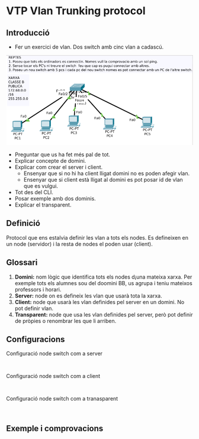# VTP Vlan Trunking protocol

## Introducció
- Fer un exercici de vlan. Dos switch amb cinc vlan a cadascú.

![Introducció a VTP](https://github.com/sergiperez/smxm5/blob/master/Captura%20de%20pantalla%20de%202019-03-28%2009-28-29.png)

- Preguntar que us ha fet més pal de tot.
- Explicar concepte de domini.
- Explicar com crear el server i client.
  - Ensenyar que si no hi ha client lligat domini no es poden afegir vlan.
  - Ensenyar que si client està lligat al domini es pot posar id de vlan que es vulgui.
- Tot des del CLI.
- Posar exemple amb dos dominis.
- Explicar el transparent.


## Definició
Protocol que ens estalvia definir les vlan a tots els nodes.
Es defineixen en un node (servidor) i la resta de nodes el poden usar (client).

## Glossari
1. **Domini:** nom lògic que identifica tots els nodes d¡una mateixa xarxa. Per exemple tots els alumnes sou del doomini BB, us agrupa i teniu mateixos professors i horari.
2. **Server:** node on es defineix les vlan que usarà tota la xarxa.
3. **Client:** node que usarà les vlan definides pel server en un domini. No pot definir vlan.
4. **Transparent:** node que usa les vlan definides pel server, però pot definir de pròpies o renombrar les que li arriben.

## Configuracions
Configuració node switch com a server
```
 
```
Configuració node switch com a client
```
 
```
Configuració node switch com a tranasparent
```
 
```
## Exemple i comprovacions


